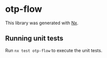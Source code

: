 # otp-flow

This library was generated with [Nx](https://nx.dev).

## Running unit tests

Run `nx test otp-flow` to execute the unit tests.
